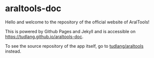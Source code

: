 # araltools-doc
Hello and welcome to the repository of the official website of AralTools!

This is powered by Github Pages and Jekyll and is accessible on https://tudlang.github.io/araltools-doc.


To see the source repository of the app itself, go to [tudlang/araltools](https://github.com/tudlang/araltools) instead.

